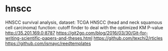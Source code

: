 # hnscc
HNSCC survival analysis, dataset: TCGA HNSCC (head and neck squamous cell carcinoma)
function: cutoff finder to deal with the optimized KM P-value
http://35.201.169.0:8787
https://git2go.com/blog/2016/03/30/Git-for-writing-scientific-papers-and-theses.html
https://github.com/texchi2/rticles
https://github.com/ismayc/reedtemplates
